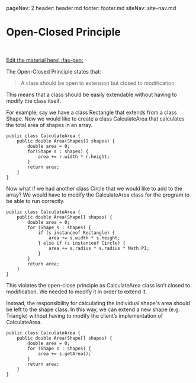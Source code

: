 <frontmatter>
  pageNav: 2
  header: header.md
  footer: footer.md
  siteNav: site-nav.md
</frontmatter>

<br> 

# Open-Closed Principle
<br> 

<!-- DO NOT DELETE THIS LINK AND PLEASE WRITE BELOW THIS LINK-->
[Edit the material here! :fas-pen:](https://github.com/nus-cs2030/1920-s2/edit/master/contents/textbook/lecture04/solidprinciples/OCP.md)
<!-- DO NOT DELETE THIS LINK AND PLEASE WRITE BELOW THIS LINK-->

The Open-Closed Principle states that:

> A class should be open to extension but closed to modification. 

This means that a class should be easily extendable without having to modify the class itself. 

For example, say we have a class Rectangle that extends from a class Shape. Now we would like to create a class CalculateArea that calculates the total area of shapes in an array.

```
public class CalculateArea {
    public double Area(Shapes[] shapes) {
        double area = 0;
        for(Shape s : shapes) { 
            area += r.width * r.height;
        }
        return area;
    }
}
```

Now what if we had another class Circle that we would like to add to the array? We would have to modify the CalculateArea class for the program to be able to run correctly.

```
public class CalculateArea {
    public double Area(Shape[] shapes) {
        double area = 0;
        for (Shape s : shapes) {
            if (s instanceof Rectangle) {
                area += s.width * s.height;
            } else if (s instanceof Circle) {
                area += s.radius * s.radius * Math.PI;
            } 
        }
        return area;
    }
}
```

This violates the open-close principle as CalculateArea class isn’t closed to modification. We needed to modify it in order to extend it.

Instead, the responsibility for calculating the individual shape's area should be left to the shape class. In this way, we can extend a new shape (e.g. Triangle) without having to modify the client’s implementation of CalculateArea.

```
public class CalculateArea {
    public double Area(Shape[] shapes) {
        double area = 0;
        for (Shape s : shapes) {
            area += s.getArea();
        }
        return area;
    }
}
```